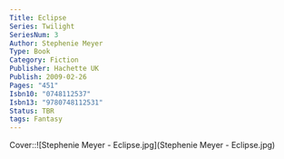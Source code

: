 ```yaml
---
Title: Eclipse
Series: Twilight
SeriesNum: 3
Author: Stephenie Meyer
Type: Book
Category: Fiction
Publisher: Hachette UK
Publish: 2009-02-26
Pages: "451"
Isbn10: "0748112537"
Isbn13: "9780748112531"
Status: TBR
tags: Fantasy
---
```


Cover::![Stephenie Meyer - Eclipse.jpg](Stephenie Meyer - Eclipse.jpg)







